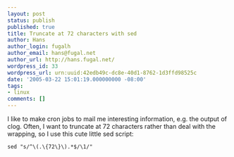 ```yaml
---
layout: post
status: publish
published: true
title: Truncate at 72 characters with sed
author: Hans
author_login: fugalh
author_email: hans@fugal.net
author_url: http://hans.fugal.net/
wordpress_id: 33
wordpress_url: urn:uuid:42edb49c-dc8e-40d1-8762-1d3ffd98525c
date: '2005-03-22 15:01:19.000000000 -08:00'
tags:
- linux
comments: []
---
```

I like to make cron jobs to mail me interesting information, e.g. the output of
clog. Often, I want to truncate at 72 characters rather than deal with the
wrapping, so I use this cute little sed script:

    sed "s/^\(.\{72\}\).*$/\1/"
